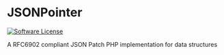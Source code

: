 JSONPointer
===========

[![Software License](https://img.shields.io/badge/license-MIT-red.svg)](LICENSE)

A RFC6902 compliant JSON Patch PHP implementation for data structures